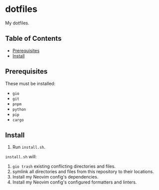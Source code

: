 # dotfiles

My dotfiles.

## Table of Contents

<!--toc:start-->

- [Prerequisites](#prerequisites)
- [Install](#install)
<!--toc:end-->

## Prerequisites

These must be installed:

- `gio`
- `git`
- `pnpm`
- `python`
- `pip`
- `cargo`

## Install

1. Run `install.sh`.

`install.sh` will:

1. `gio trash` existing conflicting directories and files.
2. symlink all directories and files from this repository to their locations.
3. Install my Neovim config's dependencies.
4. Install my Neovim config's configured formatters and linters.
